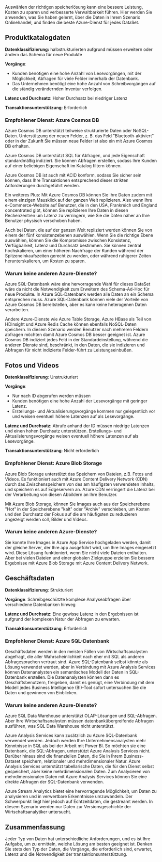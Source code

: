 Auswählen der richtigen speicherlösung kann eine bessere Leistung, Kosten zu sparen und verbesserte Verwaltbarkeit führen. Hier werden Sie anwenden, was Sie haben gelernt, über die Daten in Ihrem Szenario Onlinehandel, und finden die beste Azure-Dienst für jedes DataSet. 

## <a name="product-catalog-data"></a>Produktkatalogdaten

**Datenklassifizierung:** halbstrukturierten aufgrund müssen erweitern oder ändern das Schema für neue Produkte

**Vorgänge**:

- Kunden benötigen eine hohe Anzahl von Lesevorgängen, mit der Möglichkeit, Abfragen für viele Felder innerhalb der Datenbank.
- Das Unternehmen benötigt eine hohe Anzahl von Schreibvorgängen auf die ständig verändernden Inventur verfolgen.

**Latenz und Durchsatz**: Hoher Durchsatz bei niedriger Latenz

**Transaktionsunterstützung**: Erforderlich

### <a name="recommended-service-azure-cosmos-db"></a>Empfohlener Dienst: Azure Cosmos DB

Azure Cosmos DB unterstützt teilweise strukturierte Daten oder NoSQL-Daten. Unterstützung der neuen Felder, z. B. das Feld "Bluetooth-aktiviert" oder in der Zukunft Sie müssen neue Felder ist also ein mit Azure Cosmos DB erhalten.

Azure Cosmos DB unterstützt SQL für Abfragen, und jede Eigenschaft standardmäßig indiziert. Sie können Abfragen erstellen, sodass Ihre Kunden auf einer beliebigen Eigenschaft im Katalog filtern können.

Azure Cosmos DB ist auch mit ACID konform, sodass Sie sicher sein können, dass Ihre Transaktionen entsprechend dieser strikten Anforderungen durchgeführt werden.

Ein weiteres Plus: Mit Azure Cosmos DB können Sie Ihre Daten zudem mit einem einzigen Mausklick auf der ganzen Welt replizieren. Also wenn Ihre e-Commerce-Website auf Benutzer, die in den USA, Frankreich und England concentrated gibt, können Sie replizieren Ihre Daten in diesen Rechenzentren um Latenz zu verringern, wie Sie die Daten näher an Ihre Benutzer physisch verschoben haben. 

Auch bei Daten, die auf der ganzen Welt repliziert werden können Sie von einem der fünf konsistenzebenen auswählen. Wenn Sie die richtige Ebene auswählen, können Sie die Kompromisse zwischen Konsistenz, Verfügbarkeit, Latenz und Durchsatz bestimmen. Sie können zentral hochskalieren, um einer höheren Nachfrage der Kunden während der Spitzeneinkaufszeiten gerecht zu werden, oder während ruhigerer Zeiten herunterskalieren, um Kosten zu sparen.

### <a name="why-not-other-azure-services"></a>Warum keine anderen Azure-Dienste?

Azure SQL-Datenbank wäre eine hervorragende Wahl für dieses DataSet wäre da nicht die Notwendigkeit zum Erweitern des Schema-Ad-Hoc für neue Produkte. In Azure SQL-Datenbank werden alle Daten an ein Schema entsprechen muss. Azure SQL-Datenbank können viele der Vorteile von Azure Cosmos DB bereitstellen, aber es kann keine heterogenen Daten verarbeiten. 

Andere Azure-Dienste wie Azure Table Storage, Azure HBase als Teil von HDInsight und Azure Redis Cache können ebenfalls NoSQL-Daten speichern. In diesem Szenario werden Benutzer nach mehreren Feldern abfragen möchten damit Azure Cosmos DB besser geeignet ist. Azure Cosmos DB indiziert jedes Feld in der Standardeinstellung, während die anderen Dienste sind, beschränkt, in den Daten, die sie indizieren und Abfragen für nicht indizierte Felder-führt zu Leistungseinbußen.

## <a name="photos-and-videos"></a>Fotos und Videos

**Datenklassifizierung**: Unstrukturiert

**Vorgänge**:

- Nur nach ID abgerufen werden müssen
- Kunden benötigen eine hohe Anzahl der Lesevorgänge mit geringer Latenz.
- Erstellungs- und Aktualisierungsvorgänge kommen nur gelegentlich vor und weisen eventuell höhere Latenzen auf als Lesevorgänge.

**Latenz und Durchsatz**: Abrufe anhand der ID müssen niedrige Latenzen und einen hohen Durchsatz unterstützen. Erstellungs- und Aktualisierungsvorgänge weisen eventuell höhere Latenzen auf als Lesevorgänge.

**Transaktionsunterstützung**: Nicht erforderlich

### <a name="recommended-service-azure-blob-storage"></a>Empfohlener Dienst: Azure Blob Storage

Azure Blob Storage unterstützt das Speichern von Dateien, z.B. Fotos und Videos. Es funktioniert auch mit Azure Content Delivery Network (CDN) durch das Zwischenspeichern von des am häufigsten verwendeten Inhalts, und speichern es auf Edgeservern an. Azure CDN verringert die Latenz bei der Verarbeitung von diesen Abbildern an Ihre Benutzer.

Mit Azure Blob Storage, können Sie Images auch aus der Speicherebene "Hot" in der Speicherebene "kalt" oder "Archiv" verschieben, um Kosten und den Durchsatz der Fokus auf die am häufigsten zu reduzieren angezeigt werden soll, Bilder und Videos.

### <a name="why-not-other-azure-services"></a>Warum keine anderen Azure-Dienste?

Sie konnte Ihre Images in Azure App Service hochgeladen werden, damit der gleiche Server, der Ihre app ausgeführt wird, um Ihre Images eingesetzt wird. Diese Lösung funktioniert, wenn Sie nicht viele Dateien enthalten. Aber bei vielen Dateien und einer globalen Zielgruppe erzielen Sie bessere Ergebnisse mit Azure Blob Storage mit Azure Content Delivery Network.

## <a name="business-data"></a>Geschäftsdaten

**Datenklassifizierung**: Strukturiert

**Vorgänge**: Schreibgeschützte komplexe Analyseabfragen über verschiedene Datenbanken hinweg

**Latenz und Durchsatz**: Eine gewisse Latenz in den Ergebnissen ist aufgrund der komplexen Natur der Abfragen zu erwarten.

**Transaktionsunterstützung**: Erforderlich

### <a name="recommended-service-azure-sql-database"></a>Empfohlener Dienst: Azure SQL-Datenbank

Geschäftsdaten werden in den meisten Fällen von Wirtschaftsanalysten abgefragt, die aller Wahrscheinlichkeit nach eher mit SQL als anderen Abfragesprachen vertraut sind. Azure SQL-Datenbank selbst könnte als Lösung verwendet werden, aber in Verbindung mit Azure Analysis Services können Datenanalysten ein semantisches Modell der Daten in SQL-Datenbank erstellen. Die Datenanalysten können dann es Geschäftsbenutzern, freigeben, damit es genügt, eine Verbindung mit dem Modell jedes Business Intelligence (BI)-Tool sofort untersuchen Sie die Daten und gewinnen von Einblicken. 

### <a name="why-not-other-azure-services"></a>Warum keine anderen Azure-Dienste?

Azure SQL Data Warehouse unterstützt OLAP-Lösungen und SQL-Abfragen. Aber Ihre Wirtschaftsanalysten müssen datenbankübergreifende Abfragen ausführen, was SQL Data Warehouse nicht unterstützt.

Azure Analysis Services kann zusätzlich zu Azure SQL-Datenbank verwendet werden. Jedoch werden Ihre Unternehmensanalysten mehr Kenntnisse in SQL als bei der Arbeit mit Power BI. So möchten sie eine Datenbank, die SQL-Abfragen, unterstützt Azure Analysis Services nicht. Darüber hinaus sind die finanziellen Daten, die Sie in Ihrem Business-Dataset speichern, relationaler und mehrdimensionaler Natur. Azure Analysis Services unterstützt tabellarische Daten, die für den Dienst selbst gespeichert, aber keine mehrdimensionalen Daten. Zum Analysieren von mehrdimensionalen Daten mit Azure Analysis Services können Sie eine direkte Abfragen der SQL-Datenbank verwenden.

Azure Stream Analytics bietet eine hervorragende Möglichkeit, um Daten zu analysieren und in verwertbare Erkenntnisse umzuwandeln. Der Schwerpunkt liegt hier jedoch auf Echtzeitdaten, die gestreamt werden. In diesem Szenario werden nur Daten zur Versionsgeschichte der Wirtschaftsanalytiker untersucht.

## <a name="summary"></a>Zusammenfassung

Jeder Typ von Daten hat unterschiedliche Anforderungen, und es ist Ihre Aufgabe, um zu ermitteln, welche Lösung am besten geeignet ist. Denken Sie stets den Typ der Daten, die Vorgänge, die erforderlich sind, erwartet, Latenz und die Notwendigkeit der transaktionsunterstützung.